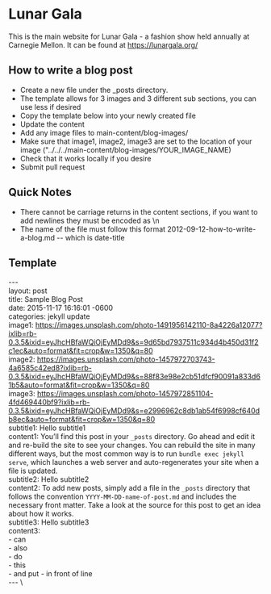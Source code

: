 # Lunar Gala
This is the main website for Lunar Gala - a fashion show held annually at Carnegie Mellon.
It can be found at https://lunargala.org/


## How to write a blog post
- Create a new file under the _posts directory.
- The template allows for 3 images and 3 different sub sections, you can use less if desired
- Copy the template below into your newly created file
- Update the content
- Add any image files to main-content/blog-images/
- Make sure that image1, image2, image3 are set to the location of your image ("../../../main-content/blog-images/YOUR_IMAGE_NAME)
- Check that it works locally if you desire
- Submit pull request


## Quick Notes 
- There cannot be carriage returns in the content sections, if you want to add newlines they must be encoded as \n
- The name of the file must follow this format 2012-09-12-how-to-write-a-blog.md -- which is date-title



## Template 
\--- \
layout: post \
title:  Sample Blog Post \
date:   2015-11-17 16:16:01 -0600 \
categories: jekyll update \
image1: https://images.unsplash.com/photo-1491956142110-8a4226a12077?ixlib=rb-0.3.5&ixid=eyJhcHBfaWQiOjEyMDd9&s=9d65bd7937511c934d4b450d31f2c1ec&auto=format&fit=crop&w=1350&q=80 \
image2: https://images.unsplash.com/photo-1457972703743-4a6585c42ed8?ixlib=rb-0.3.5&ixid=eyJhcHBfaWQiOjEyMDd9&s=88f83e98e2cb51dfcf90091a833d61b5&auto=format&fit=crop&w=1350&q=80 \
image3: https://images.unsplash.com/photo-1457972851104-4fd469440bf9?ixlib=rb-0.3.5&ixid=eyJhcHBfaWQiOjEyMDd9&s=e2996962c8db1ab54f6998cf640db8ec&auto=format&fit=crop&w=1350&q=80 \
subtitle1: Hello subtitle1 \
content1: You’ll find this post in your `_posts` directory. Go ahead and edit it and re-build the site to see your changes. You can rebuild the site in many different ways, but the most common way is to run `bundle exec jekyll serve`, which launches a web server and auto-regenerates your site when a file is updated. \
subtitle2: Hello subtitle2 \
content2: To add new posts, simply add a file in the `_posts` directory that follows the convention `YYYY-MM-DD-name-of-post.md` and includes the necessary front matter. Take a look at the source for this post to get an idea about how it works. \
subtitle3: Hello subtitle3 \
content3: \
\- can \
\- also \
\- do \
\- this \
\- and put - in front of line \
\--- \

